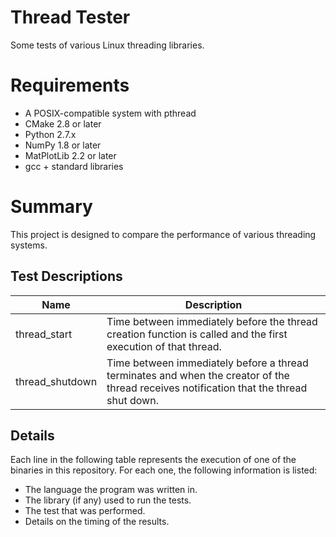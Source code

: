 # Thread Tester
Some tests of various Linux threading libraries.

# Requirements
* A POSIX-compatible system with pthread
* CMake 2.8 or later
* Python 2.7.x
* NumPy 1.8 or later
* MatPlotLib 2.2 or later
* gcc + standard libraries

# Summary
This project is designed to compare the performance of various threading systems.

## Test Descriptions
|Name|Description|
|----|-----------|
|thread_start|Time between immediately before the thread creation function is called and the first execution of that thread.|
|thread_shutdown|Time between immediately before a thread terminates and when the creator of the thread receives notification that the thread shut down.|

## Details
Each line in the following table represents the execution of one of the binaries in this repository.
For each one, the following information is listed:
* The language the program was written in.
* The library (if any) used to run the tests.
* The test that was performed.
* Details on the timing of the results.
